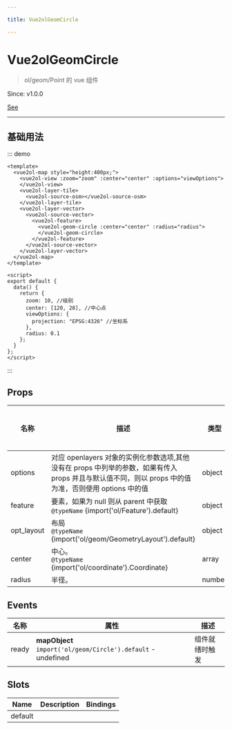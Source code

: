```yaml
---

title: Vue2olGeomCircle

---
```


# Vue2olGeomCircle

> ol/geom/Point 的 vue 组件

Since: v1.0.0

[See](https://openlayers.org/en/latest/apidoc/module-ol_geom_Circle-Circle.html)

---

## 基础用法

::: demo

```vue
<template>
  <vue2ol-map style="height:400px;">
    <vue2ol-view :zoom="zoom" :center="center" :options="viewOptions">
    </vue2ol-view>
    <vue2ol-layer-tile>
      <vue2ol-source-osm></vue2ol-source-osm>
    </vue2ol-layer-tile>
    <vue2ol-layer-vector>
      <vue2ol-source-vector>
        <vue2ol-feature>
          <vue2ol-geom-circle :center="center" :radius="radius">
          </vue2ol-geom-circle>
        </vue2ol-feature>
      </vue2ol-source-vector>
    </vue2ol-layer-vector>
  </vue2ol-map>
</template>

<script>
export default {
  data() {
    return {
      zoom: 10, //级别
      center: [120, 28], //中心点
      viewOptions: {
        projection: "EPSG:4326" //坐标系
      },
      radius: 0.1
    };
  }
};
</script>
```

:::

## Props

| 名称       | 描述                                                                                                                                                  | 类型   | 取值范围 | 默认值 |
| ---------- | ----------------------------------------------------------------------------------------------------------------------------------------------------- | ------ | -------- | ------ |
| options    | 对应 openlayers 对象的实例化参数选项,其他没有在 props 中列举的参数，如果有传入 props 并且与默认值不同，则以 props 中的值为准，否则使用 options 中的值 | object | -        |        |
| feature    | 要素，如果为 null 则从 parent 中获取<br/>`@typeName` {import('ol/Feature').default}                                                                   | object | -        |        |
| opt_layout | 布局<br/>`@typeName` {import('ol/geom/GeometryLayout').default}                                                                                       | object | -        |        |
| center     | 中心。<br/>`@typeName` {import('ol/coordinate').Coordinate}                                                                                           | array  | -        |        |
| radius     | 半径。                                                                                                                                                | number | -        |        |

## Events

| 名称  | 属性                                                         | 描述           |
| ----- | ------------------------------------------------------------ | -------------- |
| ready | **mapObject** `import('ol/geom/Circle').default` - undefined | 组件就绪时触发 |

## Slots

| Name    | Description | Bindings |
| ------- | ----------- | -------- |
| default |             |          |
